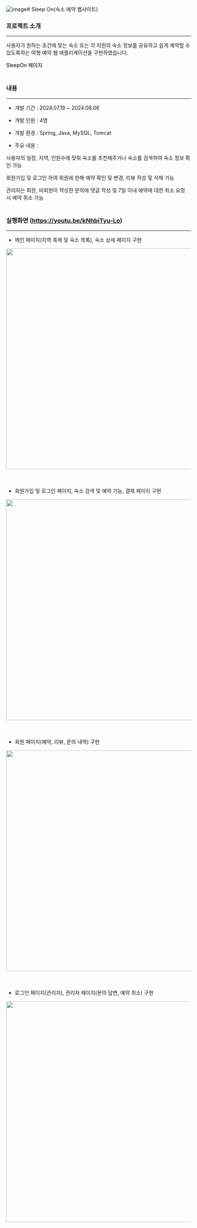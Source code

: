 ![image](https://github.com/user-attachments/assets/b02f8af0-cdef-4f06-b3ed-9d5879ba0781)# Sleep On(숙소 예약 웹사이트)
<br>

### 프로젝트 소개

---

사용자가 원하는 조건에 맞는 숙소 또는 각 지원의 숙소 정보를 공유하고 쉽게 예약할 수 있도록하는 여행 예약 웹 애플리케이션을 구현하였습니다.
<br>

<a target="_blank" style="text-decoration:none; color:black;" href="http://43.201.166.4:8081/SleepOn">SleepOn 페이지</a>
<br><br>

### 내용

---

* 개발 기간 : 2024.07.19 ~ 2024.08.06

* 개발 인원 : 4명

* 개발 환경 : Spring, Java, MySQL, Tomcat

* 주요 내용 :

사용자의 일정, 지역, 인원수에 맞춰 숙소를 추천해주거나 숙소를 검색하여 숙소 정보 확인 가능

회원가입 및 로그인 하여 회원에 한해 예약 확인 및 변경, 리뷰 작성 및 삭제 가능

관리자는 회원, 비회원이 작성한 문의에 댓글 작성 및 7일 이내 예약에 대한 취소 요청 시 예약 취소 가능
<br><br>

### 실행화면 (https://youtu.be/kNhbiTyu-Lo)

---

* 메인 페이지(지역 축제 및 숙소 목록), 숙소 상세 페이지 구현

<img src="https://github.com/user-attachments/assets/2da63f5c-c164-4bba-ac49-9852b28f1d24" style="width: 600px">
<br><br><br>

* 회원가입 및 로그인 페이지, 숙소 검색 및 예약 기능, 결제 페이지 구현

<img src="https://github.com/user-attachments/assets/49322914-4932-4999-834d-023a94768bb0" style="width: 600px">
<br><br><br>

* 회원 페이지(예약, 리뷰, 문의 내역) 구현

<img src="https://github.com/user-attachments/assets/f3b75a5d-f193-489d-b304-f15e98a21d35" style="width: 600px">
<br><br><br>

* 로그인 페이지(관리자), 관리자 페이지(문의 답변, 예약 취소) 구현

<img src="https://github.com/user-attachments/assets/2c9eaa7c-9edd-4e7b-a853-2915a3168a2c" style="width: 600px">
<br><br>
